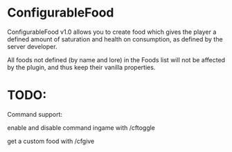 # ConfigurableFood
ConfigurableFood v1.0 allows you to create food which gives the player a defined amount of saturation and health on consumption, as defined by the server developer.

All foods not defined (by name and lore) in the Foods list will not be affected by the plugin, and thus keep their vanilla properties.

# TODO:

Command support:

  enable and disable command ingame with /cftoggle
  
  get a custom food with /cfgive <name>
